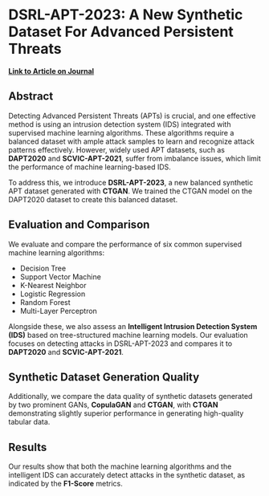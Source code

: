 # DSRL-APT-2023: A New Synthetic Dataset For Advanced Persistent Threats

**[Link to Article on Journal](https://www.isecure-journal.com/article_214212.html)**

## Abstract

Detecting Advanced Persistent Threats (APTs) is crucial, and one effective method is using an intrusion detection system (IDS) integrated with supervised machine learning algorithms. These algorithms require a balanced dataset with ample attack samples to learn and recognize attack patterns effectively. However, widely used APT datasets, such as **DAPT2020** and **SCVIC-APT-2021**, suffer from imbalance issues, which limit the performance of machine learning-based IDS.

To address this, we introduce **DSRL-APT-2023**, a new balanced synthetic APT dataset generated with **CTGAN**. We trained the CTGAN model on the DAPT2020 dataset to create this balanced dataset.

## Evaluation and Comparison

We evaluate and compare the performance of six common supervised machine learning algorithms:

- Decision Tree
- Support Vector Machine
- K-Nearest Neighbor
- Logistic Regression
- Random Forest
- Multi-Layer Perceptron

Alongside these, we also assess an **Intelligent Intrusion Detection System (IDS)** based on tree-structured machine learning models. Our evaluation focuses on detecting attacks in DSRL-APT-2023 and compares it to **DAPT2020** and **SCVIC-APT-2021**.

## Synthetic Dataset Generation Quality

Additionally, we compare the data quality of synthetic datasets generated by two prominent GANs, **CopulaGAN** and **CTGAN**, with **CTGAN** demonstrating slightly superior performance in generating high-quality tabular data.

## Results

Our results show that both the machine learning algorithms and the intelligent IDS can accurately detect attacks in the synthetic dataset, as indicated by the **F1-Score** metrics.
